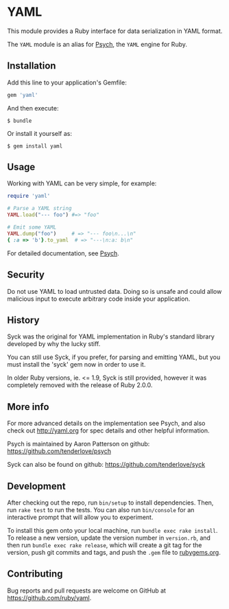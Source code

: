 # YAML

This module provides a Ruby interface for data serialization in YAML format.

The `YAML` module is an alias for
[Psych](https://ruby-doc.org/stdlib/libdoc/psych/rdoc/index.html),
the `YAML` engine for Ruby.

## Installation

Add this line to your application's Gemfile:

```ruby
gem 'yaml'
```

And then execute:

    $ bundle

Or install it yourself as:

    $ gem install yaml

## Usage

Working with YAML can be very simple, for example:

```ruby
require 'yaml'

# Parse a YAML string
YAML.load("--- foo") #=> "foo"

# Emit some YAML
YAML.dump("foo")     # => "--- foo\n...\n"
{ :a => 'b'}.to_yaml  # => "---\n:a: b\n"
```

For detailed documentation, see
[Psych](https://ruby-doc.org/stdlib/exts/psych/Psych.html).

## Security

Do not use YAML to load untrusted data. Doing so is unsafe and could allow
malicious input to execute arbitrary code inside your application.

## History

Syck was the original for YAML implementation in Ruby's standard library
developed by why the lucky stiff.

You can still use Syck, if you prefer, for parsing and emitting YAML, but you
must install the 'syck' gem now in order to use it.

In older Ruby versions, ie. <= 1.9, Syck is still provided, however it was
completely removed with the release of Ruby 2.0.0.

## More info

For more advanced details on the implementation see Psych, and also check out
http://yaml.org for spec details and other helpful information.

Psych is maintained by Aaron Patterson on github: https://github.com/tenderlove/psych

Syck can also be found on github: https://github.com/tenderlove/syck

## Development

After checking out the repo, run `bin/setup` to install dependencies. Then, run `rake test` to run the tests. You can also run `bin/console` for an interactive prompt that will allow you to experiment.

To install this gem onto your local machine, run `bundle exec rake install`. To release a new version, update the version number in `version.rb`, and then run `bundle exec rake release`, which will create a git tag for the version, push git commits and tags, and push the `.gem` file to [rubygems.org](https://rubygems.org).

## Contributing

Bug reports and pull requests are welcome on GitHub at https://github.com/ruby/yaml.
